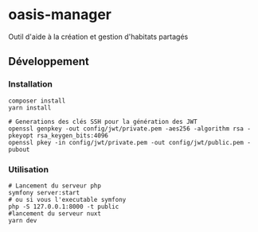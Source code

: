 # oasis-manager
Outil d'aide à la création et gestion d'habitats partagés

## Développement

### Installation

```shell script
composer install
yarn install

# Generations des clés SSH pour la génération des JWT
openssl genpkey -out config/jwt/private.pem -aes256 -algorithm rsa -pkeyopt rsa_keygen_bits:4096
openssl pkey -in config/jwt/private.pem -out config/jwt/public.pem -pubout
```

### Utilisation

```shell script
# Lancement du serveur php
symfony server:start
# ou si vous l'executable symfony
php -S 127.0.0.1:8000 -t public
#lancement du serveur nuxt
yarn dev
```
